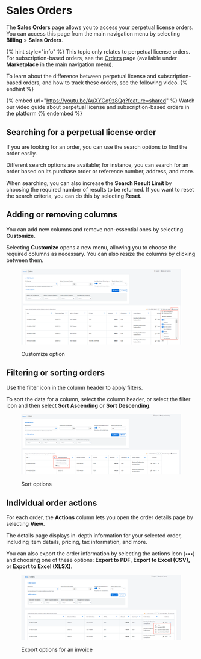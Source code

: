 # Sales Orders

The **Sales Orders** page allows you to access your perpetual license orders. You can access this page from the main navigation menu by selecting **Billing** > **Sales Orders**.&#x20;

{% hint style="info" %}
This topic only relates to perpetual license orders. For subscription-based orders, see the [Orders](../marketplace/orders/) page (available under **Marketplace** in the main navigation menu).&#x20;

To learn about the difference between perpetual license and subscription-based orders, and how to track these orders, see the following video.
{% endhint %}

{% embed url="https://youtu.be/AuXYCq9z8Qg?feature=shared" %}
Watch our video guide about perpetual license and subscription-based orders in the platform
{% endembed %}

## Searching for a perpetual license order

If you are looking for an order, you can use the search options to find the order easily.&#x20;

Different search options are available; for instance, you can search for an order based on its purchase order or reference number, address, and more.&#x20;

When searching, you can also increase the **Search Result Limit** by choosing the required number of results to be returned. If you want to reset the search criteria, you can do this by selecting **Reset**.&#x20;

## Adding or removing columns <a href="#h_aa5243c973" id="h_aa5243c973"></a>

You can add new columns and remove non-essential ones by selecting **Customize**.&#x20;

Selecting **Customize** opens a new menu, allowing you to choose the required columns as necessary. You can also resize the columns by clicking between them.

<div data-with-frame="true"><figure><img src="../../.gitbook/assets/Orders-customize (1).png" alt=""><figcaption><p>Customize option</p></figcaption></figure></div>

## Filtering or sorting orders <a href="#h_6397519928" id="h_6397519928"></a>

Use the filter icon in the column header to apply filters.&#x20;

To sort the data for a column, select the column header, or select the filter icon and then select **Sort** **Ascending** or **Sort** **Descending**.

<div data-with-frame="true"><figure><img src="../../.gitbook/assets/Orders-sort.png" alt=""><figcaption><p>Sort options</p></figcaption></figure></div>

## Individual order actions

For each order, the **Actions** column lets you open the order details page by selecting **View**.&#x20;

The details page displays in-depth information for your selected order, including item details, pricing, tax information, and more.&#x20;

You can also export the order information by selecting the actions icon (**•••**) and choosing one of these options: **Export to PDF**, **Export to Excel (CSV),** or **Export to Excel (XLSX)**.

<div data-with-frame="true"><figure><img src="../../.gitbook/assets/legacy_orders-export.png" alt=""><figcaption><p>Export options for an invoice</p></figcaption></figure></div>
